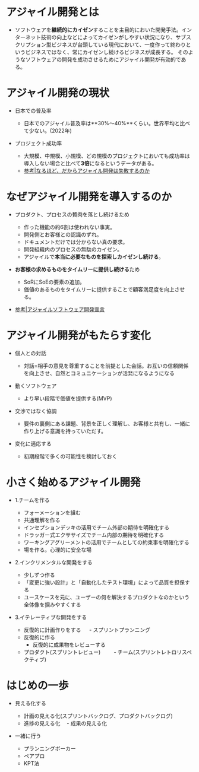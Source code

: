 # アジャイル開発とは

- ソフトウェアを**継続的にカイゼン**することを主目的においた開発手法。インターネット技術の向上などによってカイゼンがしやすい状況になり、サブスクリプション型ビジネスが台頭している現代において、一度作って終わりというビジネスではなく、常にカイゼンし続けるビジネスが成長する。
そのようなソフトウェアの開発を成功させるためにアジャイル開発が有効的である。

# アジャイル開発の現状

- 日本での普及率
  - 日本でのアジャイル普及率は**30%〜40%**くらい。世界平均と比べて少ない。(2022年)

- プロジェクト成功率
  - 大規模、中規模、小規模、どの規模のプロジェクトにおいても成功率は導入しない場合と比べて**3倍**になるというデータがある。
  - [参考|なるほど、だからアジャイル開発は失敗するのか](https://rebuilders.jp/agile-story/#:~:text=%E2%97%8F%E6%97%A5%E6%9C%AC%E3%81%AE%E3%82%A2%E3%82%B8%E3%83%A3%E3%82%A4%E3%83%AB%E6%99%AE%E5%8F%8A%E7%8E%87%E3%81%AF30%EF%BD%9E40%EF%BC%85&text=%E5%AE%9F%E9%9A%9B%E3%80%81%E6%97%A5%E6%9C%AC%E3%81%AF%E4%B8%96%E7%95%8C%E3%81%A7,%E3%81%A8%E3%81%84%E3%81%86%E8%AA%BF%E6%9F%BB%E3%83%87%E3%83%BC%E3%82%BF%E3%82%82%E3%81%82%E3%82%8A%E3%81%BE%E3%81%99%E3%80%82)

# なぜアジャイル開発を導入するのか

- プロダクト、プロセスの贅肉を落とし続けるため
  - 作った機能の約6割は使われない事実。
  - 開発側とお客様との認識のずれ。
  - ドキュメントだけでは分からない真の要求。
  - 開発組織内のプロセスの無駄のカイゼン。
  - アジャイルで**本当に必要なものを探索しカイゼンし続ける**。

- **お客様の求めるものをタイムリーに提供し続ける**ため
  - SoRにSoEの要素の追加。
  - 価値のあるものをタイムリーに提供することで顧客満足度を向上させる。

- [参考|アジャイルソフトウェア開発宣言](https://agilemanifesto.org/iso/ja/manifesto.html)

# アジャイル開発がもたらす変化

- 個人との対話
  - 対話=相手の意見を尊重することを前提とした会話。お互いの信頼関係を向上させ、自然とコミュニケーションが活発になるようになる

- 動くソフトウェア
  - より早い段階で価値を提供する(MVP)

- 交渉ではなく協調
  - 要件の裏側にある課題、背景を正しく理解し、お客様と共有し、一緒に作り上げる意識を持っていただす。

- 変化に適応する
  - 初期段階で多くの可能性を検討しておく

# 小さく始めるアジャイル開発

- 1.チームを作る
  - フォーメーションを組む
  - 共通理解を作る
  - インセプションデッキの活用でチーム外部の期待を明確化する
  - ドラッガー式エクササイズでチーム内部の期待を明確化する
  - ワーキングアグリーメントの活用でチームとしての約束事を明確化する
  - 場を作る。心理的に安全な場

- 2.インクリメンタルな開発をする
  - 少しずつ作る
  - 「変更に強い設計」と「自動化したテスト環境」によって品質を担保する
  - ユースケースを元に、ユーザーの何を解決するプロダクトなのかという全体像を掴みやすくする

- 3.イテレーティブな開発をする
  - 反復的に計画作りをする
　  - スプリントプランニング
  - 反復的に作る
    - 反復的に成果物をレビューする
  - プロダクト(スプリントレビュー)
　　 - チーム(スプリントレトロリスペクティブ)

# はじめの一歩

- 見える化する
  - 計画の見える化(スプリントバックログ、プロダクトバックログ)
  - 進捗の見える化
　- 成果の見える化

- 一緒に行う
  - プランニングポーカー
  - ペアプロ
  - KPT法
